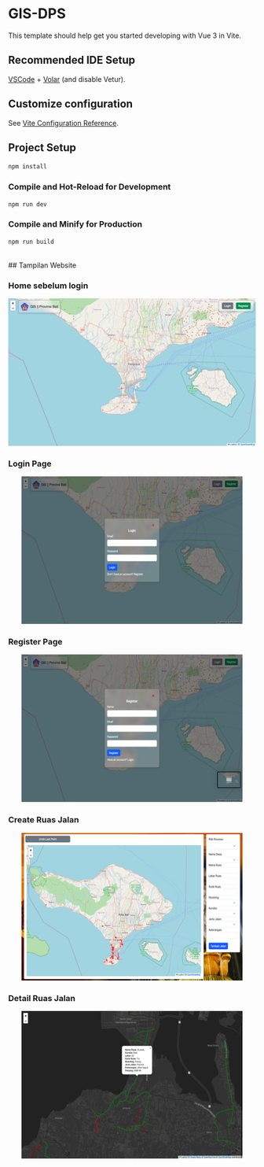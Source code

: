# GIS-DPS

This template should help get you started developing with Vue 3 in Vite.

## Recommended IDE Setup

[VSCode](https://code.visualstudio.com/) + [Volar](https://marketplace.visualstudio.com/items?itemName=Vue.volar) (and disable Vetur).

## Customize configuration

See [Vite Configuration Reference](https://vitejs.dev/config/).

## Project Setup

```sh
npm install
```

### Compile and Hot-Reload for Development

```sh
npm run dev
```

### Compile and Minify for Production

```sh
npm run build
```
<br>
## Tampilan Website

### Home sebelum login

<p align="center">
    <img src="/src/assets/img/tampilan/Home.png" width = width = "450px" height = "300px">
</p>

### Login Page

<p align="center">
    <img src="/src/assets/img/tampilan/LoginPage.png" width = "450px" height = "300px">
</p>

### Register Page

<p align="center">
    <img src="/src/assets/img/tampilan/RegisterPage.png" width = "450px" height = "300px">
</p>

### Create Ruas Jalan

<p align="center">
    <img src="/src/assets/img/tampilan/CreateRuas.png" width = "450px" height = "300px">
</p>

### Detail Ruas Jalan

<p align="center">
    <img src="/src/assets/img/tampilan/DetailRuas.png" width = "450px" height = "300px">
</p>